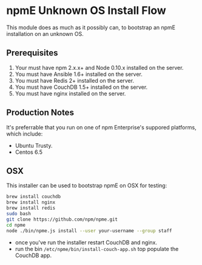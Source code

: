# npmE Unknown OS Install Flow

This module does as much as it possibly can, to bootstrap an npmE installation on an unknown OS.

## Prerequisites

1. Your must have npm 2.x.x+ and Node 0.10.x installed on the server.
2. You must have Ansible 1.6+ installed on the server.
3. You must have Redis 2+ installed on the server.
4. You must have CouchDB 1.5+ installed on the server.
5. You must have nginx installed on the server.

## Production Notes

It's preferrable that you run on one of npm Enterprise's suppored platforms, which include:

* Ubuntu Trusty.
* Centos 6.5

## OSX

This installer can be used to bootstrap npmE on OSX for testing:

```bash
brew install couchdb
brew install nginx
brew install redis
sudo bash
git clone https://github.com/npm/npme.git
cd npme
node ./bin/npme.js install --user your-username --group staff
```

* once you've run the installer restart CouchDB and nginx.
* run the bin `/etc/npme/bin/install-couch-app.sh` top populate the CouchDB app.
